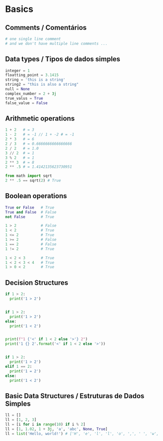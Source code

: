 # Basics

## Comments / Comentários
```python
# one single line comment
# and we don't have multiple line comments ...
```

## Data types / Tipos de dados simples
```python
integer = 1
floatting_point = 3.1415
string = 'this is a string'
string2 = "this is also a string"
null = None
complex_number = 2 + 3j
true_valus = True
false_value = False
```

## Arithmetic operations
```python
1 + 2   # = 3
1 - 2   # = -1 // 1 + -2 # = -1
2 * 3   # = 6
2 / 3   # = 0.6666666666666666
2 / 2   # = 1.0
3 // 2  # = 1
3 % 2   # = 1
2 ** 3  # = 8
2 ** .5 # = 1.4142135623730951

from math import sqrt
2 ** .5 == sqrt(2) # True
```

## Boolean operations
```python
True or False   # True
True and False  # False
not False       # True

1 > 2           # False
1 < 2           # True
1 <= 2          # True
1 >= 2          # False
1 == 2          # False
1 != 2          # True

1 < 2 < 3       # True
1 < 2 < 3 < 4   # True
1 > 0 < 2       # True
```

## Decision Structures
```python
if 1 > 2:
  print('1 > 2')


if 1 > 2:
  print('1 > 2')
else:
  print('1 < 2')


print(f"1 {'<' if 1 < 2 else '>'} 2")
print('1 {} 2'.format('<' if 1 < 2 else '>'))


if 1 > 2:
  print('1 > 2')
elif 1 == 2:
  print('1 = 2')
else:
  print('1 < 2')
```

## Basic Data Structures / Estruturas de Dados Simples
```python
ll = []
ll = [1, 2, 3]
ll = [i for i in range(10) if i % 2]
ll = [1, 1.02, 1 + 3j, 'a', 'abc', None, True]
ll = list('Hello, world!') # ['H', 'e', 'l', 'l', 'o', ',', ' ', 'w', 'o', 'r', 'l', 'd', '!']
```


